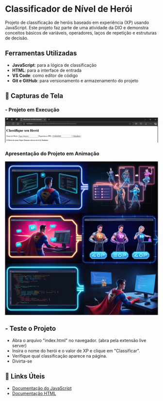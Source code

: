 # Classificador de Nível de Herói

Projeto de classificação de heróis baseado em experiência (XP) usando JavaScript. Este projeto faz parte de uma atividade da DIO e demonstra conceitos básicos de variáveis, operadores, laços de repetição e estruturas de decisão.

## Ferramentas Utilizadas
- **JavaScript**: para a lógica de classificação
- **HTML**: para a interface de entrada
- **VS Code**: como editor de código
- **Git e GitHub**: para versionamento e armazenamento do projeto

## 🎥 Capturas de Tela

### - Projeto em Execução
![Execução](https://github.com/AraujoTech1/classificador-de-heroi/blob/main/Projeto-Heroi/execu%C3%A7%C3%A3o.png.png)

### Apresentação do Projeto em Animação
![Apresentação](https://github.com/AraujoTech1/classificador-de-heroi/blob/main/Projeto-Heroi/apresenta%C3%A7%C3%A3o.png.jpg)

##  - Teste o Projeto
- Abra o arquivo "index.html" no navegador. (abra pela extensão live server)
- Insira o nome do herói e o valor de XP e clique em "Classificar".
- Verifique qual classificação aparece  na página. 
- Divirta-se 

## 🔗 Links Úteis

- [Documentação do JavaScript](https://developer.mozilla.org/pt-BR/docs/Web/JavaScript)
- [Documentação HTML](https://developer.mozilla.org/pt-BR/docs/Web/HTML)

